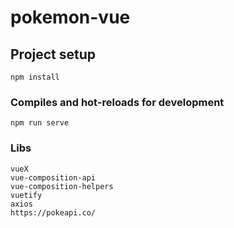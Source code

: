 # pokemon-vue

## Project setup
```
npm install
```

### Compiles and hot-reloads for development
```
npm run serve
```

### Libs
```
vueX
vue-composition-api
vue-composition-helpers
vuetify
axios
https://pokeapi.co/



